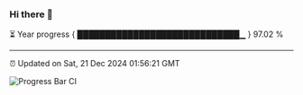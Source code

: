 ### Hi there 👋

⏳ Year progress { █████████████████████████████▁ } 97.02 %

---

⏰ Updated on Sat, 21 Dec 2024 01:56:21 GMT

![Progress Bar CI](https://github.com/IshwaranRudhara/GIT-ACTION/workflows/Progress%20Bar%20CI/badge.svg)
